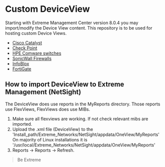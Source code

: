 # Custom DeviceView

Starting with Extreme Management Center version 8.0.4 you may import/modify the Device View content. This repository is to be used for hosting custom Device Views. 

* [Cisco Catalyst](Cisco/README.md)
* [Check Point](CheckPoint/README.md)
* [HPE Comware switches](Aruba-HP/README.md)
* [SonicWall Firewalls](SonicWall/README.md)
* [InfoBlox](InfoBlox/README.md)
* [FortiGate](FortiGate/README.md)

## How to import DeviceView to Extreme Management (NetSight)
The DeviceView does use reports in the MyReports directory. Those reports use FlexViews, FlexViews does use MIBs.

1. Make sure all flexviews are working. If not check relevant mibs are imported.
2. Upload the .xml file (DeviceView) to the 'Install_path/Extreme_Networks/NetSight/appdata/OneView/MyReports'
   On majority of Linux installations it is '/usr/local/Extreme_Networks/NetSight/appdata/OneView/MyReports'
3. Reports -> Reports -> Refresh.


>Be Extreme
